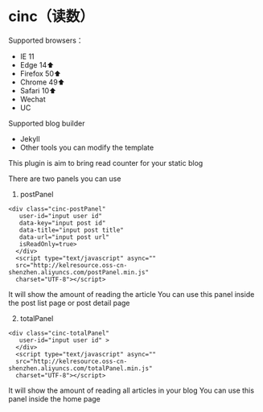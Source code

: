 # cinc（读数） 

Supported browsers：
* IE 11
* Edge  14⬆️
* Firefox 50⬆️
* Chrome 49⬆️
* Safari 10⬆️
* Wechat
* UC

Supported blog builder
* Jekyll
* Other tools you can modify the template

This plugin is aim to bring read counter for your static blog

There are two panels you can use

1. postPanel
  ```
  <div class="cinc-postPanel" 
     user-id="input user id"
     data-key="input post id" 
     data-title="input post title" 
     data-url="input post url"
     isReadOnly=true>
    </div>
    <script type="text/javascript" async="" 
    src="http://kelresource.oss-cn-shenzhen.aliyuncs.com/postPanel.min.js" 
    charset="UTF-8"></script>
  ```
  It will show the amount of reading the article
  You can use this panel inside the post list page or post detail page 

2. totalPanel
  ```
  <div class="cinc-totalPanel" 
     user-id="input user id" >
    </div>
    <script type="text/javascript" async="" 
    src="http://kelresource.oss-cn-shenzhen.aliyuncs.com/totalPanel.min.js" 
    charset="UTF-8"></script>
  ```
  It will show the amount of reading all articles in your blog
  You can use this panel inside the home page
